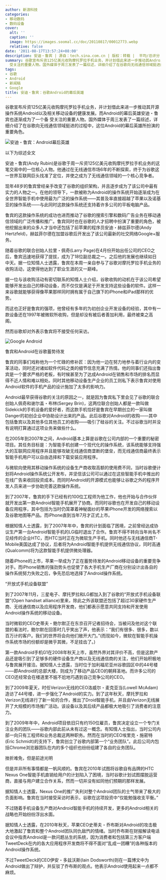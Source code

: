 ```yaml
---
author: 新浪科技
categories:
- 移动数码
- 数码设备
cover:
  alt: ''
  caption: ''
  image: https://images.soomal.cc/doc/20110817/00012773.webp
  relative: false
date: '2011-08-17T13:57:24+08:00'
description: 安迪・鲁宾 | 源自：tech.sina.com.cn | 版权：转载 |  平均/总评分：10.00/20
summary: 谷歌宣布斥资125亿美元收购摩托罗拉手机业务，并计划借此来进一步推动其Android以及相关移动设备的健康发展。而Android的幕后英雄安迪・鲁宾也逐渐成为了一个备
  受关注的重要人物。国外媒体于周三发表了一篇综述，详细介绍了在谷歌向无线通信领域挺进的过程中，这位Android的幕后英雄所扮演的重要角色。
tags:
- 谷歌
- Android
- 新闻稿
- Google
title: 安迪・鲁宾：谷歌Android的幕后英雄
---
```


谷歌宣布斥资125亿美元收购摩托罗拉手机业务，并计划借此来进一步推动其开源操作系统Android以及相关移动设备的健康发展。而Android的幕后英雄安迪・鲁宾也逐渐成为了一个备 受关注的重要人物。国外媒体于周三发表了一篇综述，详细介绍了在谷歌向无线通信领域挺进的过程中，这位Android的幕后英雄所扮演的重要角色。



![安迪・鲁宾：Android幕后英雄](https://images.soomal.cc/doc/20110817/00012773.webp)



以下为综述全文



安迪・鲁宾(Andy Rubin)是谷歌于周一斥资125亿美元收购摩托罗拉手机业务的这笔交易中的一位核心人物。他通过在无线通信市场6年的不断探索，终于为谷歌这一世界互联网巨头找准了定位，并使之成为了无线通信领域的一个核心竞争者。



现年48岁的鲁宾曾经亲手改变了谷歌的组织架构，并且逐步成为了该公司中最有实力的人物之一。在他的领导下，一款被称为Android的操作系统开始逐渐成为在全世界智能手机中使用最为广泛的操作系统――其普及率直接超越了苹果以及诺基亚的操作系统――与此同时这款操作系统还支持着许多公司的平板电脑产品。



鲁宾的这款操作系统的成功也进而推动了谷歌的搜索引擎和数码广告业务在移动通信领域的广泛传播和推广。鲁宾同时也在谷歌的人才招聘中扮演了重要的角色，被他挖掘出来的众多人才当中还包括了前苹果的程序员安迪・赫兹菲尔德(Andy Hertzfeld)，赫兹菲尔德在加盟谷歌后开发出了该公司最新的社交网络Google+服务。



随着谷歌的联合创始人拉里・佩奇(Larry Page)在4月份开始出任公司的CEO之后，鲁宾迅速地获得了提拔，成为了18位副总裁之一。之后他的发展也继续如日中天。据一位知情人士透露，鲁宾在本周一亲自参与了谷歌对摩托罗拉手机业务的收购活动，这使得他达到了职业生涯的又一巅峰。



据一位与该收购活动有密切联系的知情人士介绍，谷歌收购的动机在于该公司希望能够开发出自己的移动设备，而不仅仅是满足于开发支持这些设备的软件。这样一来谷歌就能够获得像苹果那样同时拥有属于自己旗下的iPhone和iPad那样的优势。



而这也正好是鲁宾的强项，他曾经有多年的为初创企业开发设备的经验，其中有一款设备还在1997年被微软所收购，但是却没有被后者善加利用，最终被束之高阁。



然而谷歌却对外表示鲁宾将不接受任何采访。



![Google Android](https://images.soomal.cc/doc/20101025/00007843.webp)



鲁宾和Android在谷歌蓄势待发



鲁宾的同事们戏称他为一个忙碌的修补匠：因为他一边在努力地参与着行业内的变革活动，同时还对诸如软件代码之类的细节信息充满了热情。他的同事们还指出鲁宾是一个要求严格的老板，有时候甚至为了达成Android在销售和市场的排名而显得不近人情和难以相处。同时其他移动设备生产企业的员工则私下表示鲁宾对使用Android软件的手机产品的设计施加了太多的影响力。



Android最早获得谷歌的关注的原因之一，就是因为鲁宾私下里会见了谷歌的联合创始人佩奇和谢尔盖・布林(Sergey Brin)，这两位联合创始人都是一款叫做Sidekick的手机设备的爱好者，而这款手机恰好是鲁宾在早期创立的一家叫做Danger的初创企业中协助设计出来的产品。此后谷歌对Android的收购――其中包括鲁宾以及其他多位其他员工的收购――吸引了硅谷的关注。不过谷歌当时并没有说明打算通过这项业务来做些什么。



在2005年到2007年之间，Android基本上算是谷歌在公司内部的一个重要的秘密项目。其任务目标是：为智能手机创建一个现代化的操作系统，该系统能够支持强大的互联网应用程序并且能够攻破无线通信商垄断的堡垒，而无线通信商最终表示智能手机用户可以自由选择和下载安装应用程序。



与微软向使用其移动操作系统的设备生产商收取高额的使用费不同，当时谷歌便计划将Android操作系统公开发布，并坚信该公司可以通过在这些智能手机中推出的在线广告来收回投资成本。而同时Android的开源模式也能够让谷歌之外的程序开发人员来进一步协助完善这款操作系统。



到了2007年，鲁宾的手下已经有约100位工程师为他工作，他也开始与合作伙伴就开发出第一款Android智能手机展开了协商。而同时谷歌也在开发自己的移动设备应用程序，其中包括为当时仍笼罩着神秘面纱的苹果iPhone开发的网络搜索以及谷歌地图等产品。而iPhone直到当年7月才正式上市。



根据知情人士透露，到了2007年年中，鲁宾的计划面临了困境，之前曾经达成协议生产第一台Android智能手机的LG临时退出了合作。鲁宾不得不转向当年尚名不见经传的企业HTC，而HTC当时正在为微软生产手机。同时他还与无线通信商T-Mobile美国达成了协议，后者将为Android智能手机提供无线通信协议，同时高通(Qualcomm)将为这款智能手机提供微处理器。



随着iPhone的上市，苹果一举成为了正在蓄势待发的Android移动设备的重要竞争对手。而iPhone销售的强劲势头也促使了各大手机生产厂商在分别设计出各自的操作系统努力失败之后，争先恐后地选择了Android操作系统。



“开放式手机设备联盟”



到了2007年11月，三星电子、摩托罗拉和LG都加入到了谷歌的“开放式手机设备联盟”(Open handset alliance)里来，除此之外该联盟还包括了超过30家硬件生产商、无线通信商以及应用程序开发商，他们都表示愿意共同支持和开发使用Android操作系统的移动设备。



当时微软的CEO史蒂夫・鲍尔默正在东京召开记者招待会，当被问及他对这个联盟的看法时，鲍尔默在回答时几乎笑出了声，他表示：“我们有很多、很多，数以百万计的客户。我们的世界将会向他们敞开大门。”(而现如今，微软在智能手机操作系统市场的份额却是微乎其微，不足挂齿了。)



第一款Android手机G1在2008年秋天上市，虽然外界对其评价不高，但是这款产品还是吸引到了足够多的硬件设备生产商以及无线通信商的关注，他们开始积极地与鲁宾展开接洽。据知情人士透露，当时位于加利福尼亚州谷歌园区中的44号楼――即Android的总部大楼，则成为了移动产品CEO的朝拜圣地。而许多公司的CEO还经常会在楼道里不尴不尬地巧遇到自己竞争公司的CEO。



到了2009年夏天，时任Verizon无线的CEO洛威尔・麦克亚当(Lowell McAdam)造访了44号楼，进一步强化了Android的实力。到了这年秋天，摩托罗拉和Verizon无线进行了新一轮的合作，推出了Droid智能手机，并且由Verizon无线展开了大规模的市场推广活动。该设备以及其后续产品都极大地吸引了消费者的注意力。



到了2009年年中，Android项目依旧只有约150位雇员，鲁宾决定设立一个专门关注业务的团队――谷歌内部此前从未有过这一概念。有知情人士指出，当时公司内部一向只有工程师和业务总裁这两种职务。然而在当时的CEO埃里克・施密特(Eric Schmidt)的支持下，鲁宾创立了谷歌内部第一个“业务团队”。此后公司内包括Chrome浏览器团队在内的多个组织也纷纷组建了各自的业务团队。



挫折难免，但是前途光明



但是并非所有事情都是一帆风顺的。鲁宾在2010年试图将谷歌自有品牌的HTC Nexus One智能手机直销给用户的计划陷入了困境，当时谷歌计划试图摆脱运营商，直接与用户建立合作关系，然而一切并没有如同他们预期的那样发展。



据知情人士透露，Nexus One的推广失利对整个Android团队的士气带来了极大的负面影响。鲁宾在当时接受采访时表示，谷歌在这项投资中“仅能勉强收支平衡。”



不过随着手机设备生产商对Android智能手机的持续开发，更多的Android相关的战略也开始纷纷浮出水面。



据知情人士透露，在2010年秋天，苹果CEO史蒂夫・乔布斯对Android的攻击极大地激起了鲁宾和整个Android团队同仇敌忾的情绪。当时乔布斯在财报解读电话会议中指责Android是一款问题丛生的系统，因为消费者和包括第三方客户端TweetDeck在内的各大应用程序开发商将不得不面对“乱成一团糟”的各种版本的Android操作系统。



不过TweetDeck的CEO伊安・多兹沃斯(Iain Dodsworth)则在一篇博文中为Android做出了辩护，并反驳了乔布斯的观点。他表示Android使用起来一点都不麻烦。